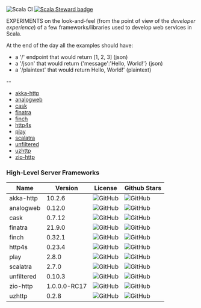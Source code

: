 ![Scala CI](https://github.com/mfirry/web-frameworks-templates/workflows/Scala%20CI/badge.svg)
[![Scala Steward badge](https://img.shields.io/badge/Scala_Steward-helping-blue.svg?style=flat&logo=data:image/png;base64,iVBORw0KGgoAAAANSUhEUgAAAA4AAAAQCAMAAAARSr4IAAAAVFBMVEUAAACHjojlOy5NWlrKzcYRKjGFjIbp293YycuLa3pYY2LSqql4f3pCUFTgSjNodYRmcXUsPD/NTTbjRS+2jomhgnzNc223cGvZS0HaSD0XLjbaSjElhIr+AAAAAXRSTlMAQObYZgAAAHlJREFUCNdNyosOwyAIhWHAQS1Vt7a77/3fcxxdmv0xwmckutAR1nkm4ggbyEcg/wWmlGLDAA3oL50xi6fk5ffZ3E2E3QfZDCcCN2YtbEWZt+Drc6u6rlqv7Uk0LdKqqr5rk2UCRXOk0vmQKGfc94nOJyQjouF9H/wCc9gECEYfONoAAAAASUVORK5CYII=)](https://scala-steward.org)


EXPERIMENTS on the look-and-feel (from the point of view of the *developer experience*) of a few frameworks/libraries used to develop web services in Scala.

At the end of the day all the examples should have:
- a '/' endpoint that would return [1, 2, 3] (json)
- a '/json' that would return {'message':'Hello, World!'} (json)
- a '/plaintext' that would return Hello, World!' (plaintext)


--

- [akka-http](https://doc.akka.io/docs/akka-http/current/)
- [analogweb](http://analogweb.github.io/)
- [cask](https://github.com/lihaoyi/cask)
- [finatra](https://github.com/twitter/finatra)
- [finch](https://finagle.github.io/finch/)
- [http4s](https://http4s.org/)
- [play](https://www.playframework.com/)
- [scalatra](https://scalatra.org/)
- [unfiltered](http://unfiltered.ws/)
- [uzhttp](https://github.com/polynote/uzhttp)
- [zio-http](https://github.com/dream11/zio-http)

### High-Level Server Frameworks

| Name       | Version      | License                                                                    | Github Stars                                                             |
|------------|--------------|----------------------------------------------------------------------------|--------------------------------------------------------------------------|
| akka-http  | 10.2.6       | ![GitHub](https://img.shields.io/github/license/akka/akka-http)            | ![GitHub](https://img.shields.io/github/stars/akka/akka-http)            |
| analogweb  | 0.12.0       | ![GitHub](https://img.shields.io/github/license/analogweb/analogweb-scala) | ![GitHub](https://img.shields.io/github/stars/analogweb/analogweb-scala) |
| cask       | 0.7.12       | ![GitHub](https://img.shields.io/github/license/com-lihaoyi/cask)          | ![GitHub](https://img.shields.io/github/stars/com-lihaoyi/cask)          |
| finatra    | 21.9.0       | ![GitHub](https://img.shields.io/github/license/twitter/finatra)           | ![GitHub](https://img.shields.io/github/stars/twitter/finatra)           |
| finch      | 0.32.1       | ![GitHub](https://img.shields.io/github/license/finagle/finch)             | ![GitHub](https://img.shields.io/github/stars/finagle/finch)             |
| http4s     | 0.23.4       | ![GitHub](https://img.shields.io/github/license/http4s/http4s)             | ![GitHub]( https://img.shields.io/github/license/http4s/http4s)          |
| play       | 2.8.0        | ![GitHub](https://img.shields.io/github/license/play/play)                 | ![GitHub](https://img.shields.io/github/stars/play/play)                 |
| scalatra   | 2.7.0        | ![GitHub](https://img.shields.io/github/license/scalatra/scalatra)         | ![GitHub](https://img.shields.io/github/stars/scalatra/scalatra)         |
| unfiltered | 0.10.3       | ![GitHub](https://img.shields.io/github/license/unfiltered/unfiltered)     | ![GitHub](https://img.shields.io/github/stars/unfiltered/unfiltered)     |
| zio-http   | 1.0.0.0-RC17 | ![GitHub](https://img.shields.io/github/license/dream11/zio-http)          | ![GitHub](https://img.shields.io/github/stars/dream11/zio-http)          |
| uzhttp     | 0.2.8        | ![GitHub](https://img.shields.io/github/license/polynote/uzhttp)           | ![GitHub](https://img.shields.io/github/stars/polynote/uzhttp)           |